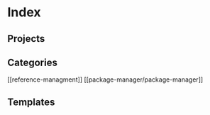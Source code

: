 # Index

## Projects

## Categories
[[reference-managment]] [[package-manager/package-manager]]

## Templates

 
